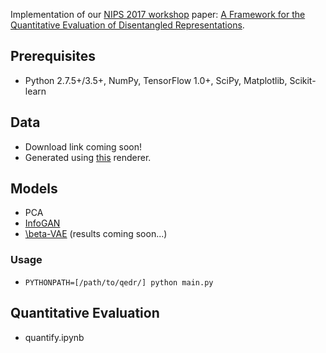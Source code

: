 Implementation of our [NIPS 2017 workshop](https://sites.google.com/view/disentanglenips2017) paper: [A Framework for the Quantitative Evaluation of Disentangled Representations](https://drive.google.com/file/d/0Bwy4Nlx78QCCbnpMdGNvYmNnU2VoMzVfdkdFaHhaT3B0Rmdr/view).

## Prerequisites

- Python 2.7.5+/3.5+, NumPy, TensorFlow 1.0+, SciPy, Matplotlib, Scikit-learn

## Data

- Download link coming soon!
- Generated using [this](https://github.com/polmorenoc/inversegraphics) renderer.

## Models

- PCA
- [InfoGAN](https://papers.nips.cc/paper/6399-infogan-interpretable-representation-learning-by-information-maximizing-generative-adversarial-nets.pdf)
- [\beta-VAE](https://openreview.net/pdf?id=Sy2fzU9gl) (results coming soon...)

### Usage

- `PYTHONPATH=[/path/to/qedr/] python main.py`

## Quantitative Evaluation

- quantify.ipynb
